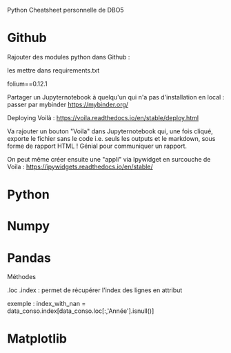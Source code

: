 Python Cheatsheet personnelle de DBO5


# Github

Rajouter des modules python dans Github :

les mettre dans requirements.txt

folium==0.12.1

Partager un Jupyternotebook à quelqu'un qui n'a pas d'installation en local : passer par mybinder https://mybinder.org/

Deploying Voilà : 
https://voila.readthedocs.io/en/stable/deploy.html

Va rajouter un bouton "Voila" dans Jupyternotebook qui, une fois cliqué, exporte le fichier sans le code i.e. seuls les outputs et le markdown, sous forme de rapport HTML ! Génial pour communiquer un rapport.

On peut même créer ensuite une "appli" via Ipywidget en surcouche de Voila : https://ipywidgets.readthedocs.io/en/stable/

# Python



# Numpy




# Pandas

Méthodes

.loc
.index : permet de récupérer l'index des lignes en attribut

exemple : index_with_nan = data_conso.index[data_conso.loc[:,'Année'].isnull()]

# Matplotlib



